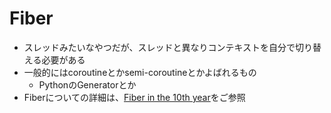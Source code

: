 # Fiber

* スレッドみたいなやつだが、スレッドと異なりコンテキストを自分で切り替える必要がある
* 一般的にはcoroutineとかsemi-coroutineとかよばれるもの
  * PythonのGeneratorとか
* Fiberについての詳細は、[Fiber in the 10th year](https://www.slideshare.net/KoichiSasada/fiber-in-the-10th-year)をご参照
